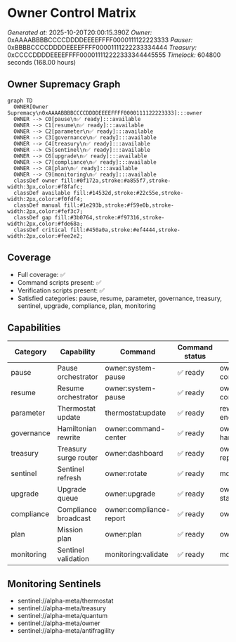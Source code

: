 # Owner Control Matrix
*Generated at:* 2025-10-20T20:00:15.390Z
*Owner:* 0xAAAABBBBCCCCDDDDEEEEFFFF0000111122223333
*Pauser:* 0xBBBBCCCCDDDDEEEEFFFF00001111222233334444
*Treasury:* 0xCCCCDDDDEEEEFFFF000011112222333344445555
*Timelock:* 604800 seconds (168.00 hours)

## Owner Supremacy Graph
```mermaid
graph TD
  OWNER[Owner Supremacy\n0xAAAABBBBCCCCDDDDEEEEFFFF0000111122223333]:::owner
  OWNER --> C0[pause\n✅ ready]:::available
  OWNER --> C1[resume\n✅ ready]:::available
  OWNER --> C2[parameter\n✅ ready]:::available
  OWNER --> C3[governance\n✅ ready]:::available
  OWNER --> C4[treasury\n✅ ready]:::available
  OWNER --> C5[sentinel\n✅ ready]:::available
  OWNER --> C6[upgrade\n✅ ready]:::available
  OWNER --> C7[compliance\n✅ ready]:::available
  OWNER --> C8[plan\n✅ ready]:::available
  OWNER --> C9[monitoring\n✅ ready]:::available
  classDef owner fill:#0f172a,stroke:#a855f7,stroke-width:3px,color:#f8fafc;
  classDef available fill:#14532d,stroke:#22c55e,stroke-width:2px,color:#f0fdf4;
  classDef manual fill:#1e293b,stroke:#f59e0b,stroke-width:2px,color:#fef3c7;
  classDef gap fill:#3b0764,stroke:#f97316,stroke-width:2px,color:#fde68a;
  classDef critical fill:#450a0a,stroke:#ef4444,stroke-width:2px,color:#fee2e2;
```

## Coverage
- Full coverage: ✅
- Command scripts present: ✅
- Verification scripts present: ✅
- Satisfied categories: pause, resume, parameter, governance, treasury, sentinel, upgrade, compliance, plan, monitoring

## Capabilities
| Category | Capability | Command | Command status | Verification | Verification status |
| --- | --- | --- | --- | --- | --- |
| pause | Pause orchestrator | owner:system-pause | ✅ ready | owner:verify-control | ✅ ready |
| resume | Resume orchestrator | owner:system-pause | ✅ ready | owner:verify-control | ✅ ready |
| parameter | Thermostat update | thermostat:update | ✅ ready | reward-engine:report | ✅ ready |
| governance | Hamiltonian rewrite | owner:command-center | ✅ ready | owner:audit-hamiltonian | ✅ ready |
| treasury | Treasury surge router | owner:dashboard | ✅ ready | owner:compliance-report | ✅ ready |
| sentinel | Sentinel refresh | owner:rotate | ✅ ready | monitoring:sentinels | ✅ ready |
| upgrade | Upgrade queue | owner:upgrade | ✅ ready | owner:upgrade-status | ✅ ready |
| compliance | Compliance broadcast | owner:compliance-report | ✅ ready | owner:doctor | ✅ ready |
| plan | Mission plan | owner:plan | ✅ ready | owner:plan:safe | ✅ ready |
| monitoring | Sentinel validation | monitoring:validate | ✅ ready | monitoring:sentinels | ✅ ready |

## Monitoring Sentinels
- sentinel://alpha-meta/thermostat
- sentinel://alpha-meta/treasury
- sentinel://alpha-meta/quantum
- sentinel://alpha-meta/owner
- sentinel://alpha-meta/antifragility
